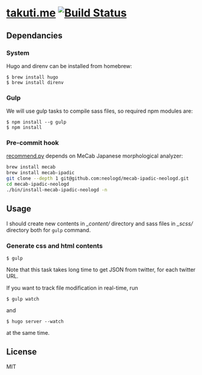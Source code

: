 [takuti.me](http://takuti.me) [![Build Status](https://travis-ci.org/takuti/takuti.me.svg?branch=master)](https://travis-ci.org/takuti/takuti.me)
===

## Dependancies

### System

Hugo and direnv can be installed from homebrew:

```
$ brew install hugo
$ brew install direnv
```

### Gulp

We will use gulp tasks to compile sass files, so required npm modules are:

```
$ npm install --g gulp
$ npm install
```

### Pre-commit hook

[recommend.py](./scripts/recommend.py) depends on MeCab Japanese morphological analyzer:

```sh
brew install mecab
brew install mecab-ipadic
git clone --depth 1 git@github.com:neologd/mecab-ipadic-neologd.git
cd mecab-ipadic-neologd
./bin/install-mecab-ipadic-neologd -n
```

## Usage

I should create new contents in *_content/* directory and sass files in *_scss/* directory both for `gulp` command.

### Generate css and html contents

```
$ gulp
```

Note that this task takes long time to get JSON from twitter, for each twitter URL.

If you want to track file modification in real-time, run

```
$ gulp watch
```

and

```
$ hugo server --watch
```

at the same time.

## License

MIT